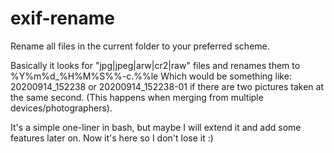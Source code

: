 # exif-rename
Rename all files in the current folder to your preferred scheme.

Basically it looks for "jpg|jpeg|arw|cr2|raw" files and renames them to %Y%m%d_%H%M%S%%-c.%%le
Which would be something like: 20200914_152238 or 20200914_152238-01 if there are two pictures taken at the same second.
(This happens when merging from multiple devices/photographers).

It's a simple one-liner in bash, but maybe I will extend it and add some features later on.
Now it's here so I don't lose it :)
